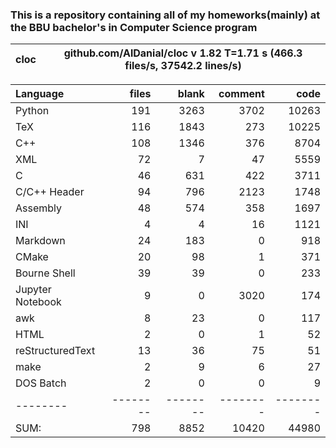 ### This is a repository containing all of my homeworks(mainly) at the BBU bachelor's in Computer Science program


cloc|github.com/AlDanial/cloc v 1.82  T=1.71 s (466.3 files/s, 37542.2 lines/s)
--- | ---

Language|files|blank|comment|code
:-------|-------:|-------:|-------:|-------:
Python|191|3263|3702|10263
TeX|116|1843|273|10225
C++|108|1346|376|8704
XML|72|7|47|5559
C|46|631|422|3711
C/C++ Header|94|796|2123|1748
Assembly|48|574|358|1697
INI|4|4|16|1121
Markdown|24|183|0|918
CMake|20|98|1|371
Bourne Shell|39|39|0|233
Jupyter Notebook|9|0|3020|174
awk|8|23|0|117
HTML|2|0|1|52
reStructuredText|13|36|75|51
make|2|9|6|27
DOS Batch|2|0|0|9
--------|--------|--------|--------|--------
SUM:|798|8852|10420|44980

